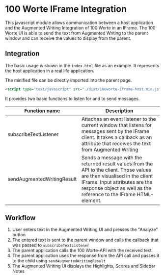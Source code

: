 # 100 Worte IFrame Integration

This javascript module allows communication between a host application and the Augmented Writing Integration of 100 Worte in an IFrame. The 100 Worte UI is able to send the text from Augmented Writing to the parent window and can receive the values to display from the parent.

## Integration

The basic usage is shown in the `index.html` file as an example. It represents the host application in a real life application.

The minified file can be directly imported into the parent page.
```html
<script type="text/javascript" src="./dist/100worte-iframe-host.min.js"></script>
```

It provides two basic functions to listen for and to send messages.

| Function name | Description |
|----------------------------|----------------------------------------------------------------------------------------------------------------------------------------------------------------------------------------------------------------------------------|
| subscribeTextListener | Attaches an event listener to the current window that listens for messages sent by the IFrame client. It takes a callback as an attribute that receives the text from Augmented Writing |
| sendAugmentedWritingResult | Sends a message with the returned result values from the API to the client. Those values are then visualised in the client IFrame. Input attributes are the response object as well as the reference to the IFrame HTML-element. |

## Workflow

1. User enters text in the Augmented Writing UI and presses the "Analyze" button
2. The entered text is sent to the parent window and calls the callback that was passed to `subscribeTextListener`
3. The parent application calls the 100 Worte-API with the received text
4. The parent application uses the response from the API call and passes it to the child using `sendAugmentedWritingResult`
5. The Augmented Writing UI displays the Highlights, Scores and Sidebar Notes
